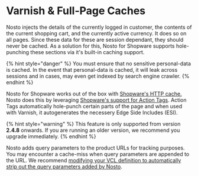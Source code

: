 # Varnish & Full-Page Caches

Nosto injects the details of the currently logged in customer, the contents of the current shopping cart, and the currently active currency. It does so on all pages. Since these data for these are session dependant, they should never be cached. As a solution for this, Nosto for Shopware supports hole-punching these sections via it's built-in caching support.

{% hint style="danger" %}
You must ensure that no sensitive personal-data is cached. In the event that personal-data is cached, it will leak across sessions and in cases, may even get indexed by search engine crawler.
{% endhint %}

Nosto for Shopware works out of the box with [Shopware's HTTP cache.](https://developers.shopware.com/developers-guide/http-cache/) Nosto does this by leveraging [Shopware's support for Action Tags](https://developers.shopware.com/blog/2016/07/11/on-action-tags/). Action Tags automatically hole-punch certain parts of the page and when used with Varnish, it autogenerates the necessery Edge Side Includes \(ESI\). 

{% hint style="warning" %}
This feature is only supported from version **2.4.8** onwards. If you are running an older version, we recommend you upgrade immediately.
{% endhint %}

Nosto adds query parameters to the product URLs for tracking purposes. You may encounter a cache-miss when query parameters are appended to the URL. We recommend [modifying your VCL definition to automatically strip out the query parameters added by Nosto](https://help.nosto.com/manuals/how-can-i-exclude-the-nosto-query-parameter-from-my-varnish-vcl-rules).

